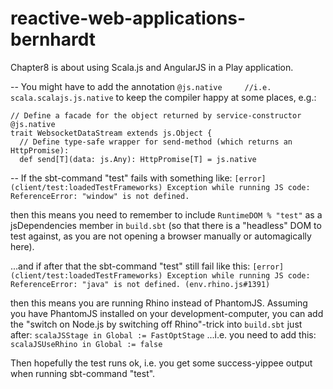 # reactive-web-applications-bernhardt
Chapter8 is about using Scala.js and AngularJS in a Play application.

--
You might have to add the annotation ```@js.native     //i.e. scala.scalajs.js.native```
to keep the compiler happy at some places, e.g.:
```
// Define a facade for the object returned by service-constructor
@js.native
trait WebsocketDataStream extends js.Object {
  // Define type-safe wrapper for send-method (which returns an HttpPromise):
  def send[T](data: js.Any): HttpPromise[T] = js.native
```

--
If the sbt-command "test" fails with something like: 
```[error] (client/test:loadedTestFrameworks) Exception while running JS code: ReferenceError: "window" is not defined.```

then this means you need to remember to include 
```RuntimeDOM % "test"```
as a jsDependencies member in ```build.sbt``` (so that there is a "headless" DOM to test against, as you are not opening a browser manually or automagically here).

...and if after that the sbt-command "test" still fail like this:
```[error] (client/test:loadedTestFrameworks) Exception while running JS code: ReferenceError: "java" is not defined. (env.rhino.js#1391)```

then this means you are running Rhino instead of PhantomJS. Assuming you have PhantomJS installed on your development-computer, 
you can add the "switch on Node.js by switching off Rhino"-trick into ```build.sbt``` just after: 
```scalaJSStage in Global := FastOptStage```
...i.e. you need to add this:
```scalaJSUseRhino in Global := false```

Then hopefully the test runs ok, i.e. you get some success-yippee output when running sbt-command "test".



